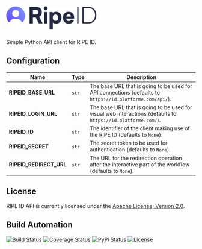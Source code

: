 <h1><a href="https://id.platforme.com"><img src="res/logo.svg" alt="RIPE ID API" height="60" style="height: 60px;"></a></h1>

Simple Python API client for RIPE ID.

## Configuration

| Name | Type | Description |
| ----- | ----- | ----- |
| **RIPEID_BASE_URL** | `str` | The base URL that is going to be used for API connections (defaults to `https://id.platforme.com/api/`). |
| **RIPEID_LOGIN_URL** | `str` | The base URL that is going to be used for visual web interactions (defaults to `https://id.platforme.com/`). |
| **RIPEID_ID** | `str` | The identifier of the client making use of the RIPE ID (defaults to `None`). |
| **RIPEID_SECRET** | `str` | The secret token to be used for authentication (defaults to `None`). |
| **RIPEID_REDIRECT_URL** | `str` | The URL for the redirection operation after the interactive part of the workflow (defaults to `None`). |

## License

RIPE ID API is currently licensed under the [Apache License, Version 2.0](http://www.apache.org/licenses/).

## Build Automation

[![Build Status](https://app.travis-ci.com/ripe-tech/ripe-id-api.svg?branch=master)](https://travis-ci.com/github/ripe-tech/ripe-id-api)
[![Coverage Status](https://coveralls.io/repos/ripe-tech/ripe-id-api/badge.svg?branch=master)](https://coveralls.io/r/ripe-tech/ripe-id-api?branch=master)
[![PyPi Status](https://img.shields.io/pypi/v/ripe-id-api.svg)](https://pypi.python.org/pypi/ripe-id-api)
[![License](https://img.shields.io/badge/license-Apache%202.0-blue.svg)](https://www.apache.org/licenses/)

